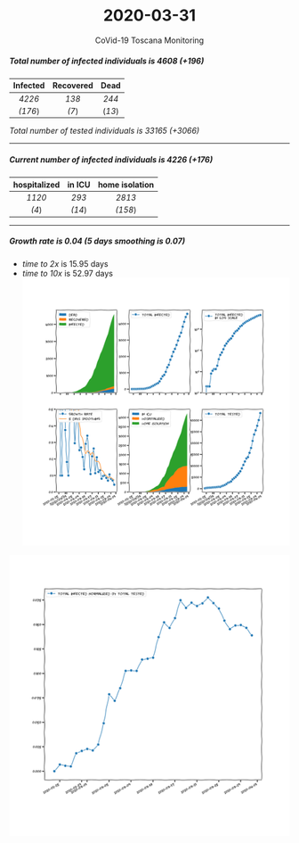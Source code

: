 <div align='center'>

# 2020-03-31
CoVid-19 Toscana Monitoring
</div>

##### Total number of infected individuals is 4608 (+196)
Infected | Recovered | Dead
:---: | :---: | :---:
*4226* | *138* | *244*
*(176*) | *(7*) | (*13*)

*Total number of tested individuals is 33165 (+3066)*
***
##### Current number of infected individuals is 4226 (+176)
hospitalized | in ICU | home isolation
:---: | :---: | :---:
*1120* |*293* |*2813*
*(4*) |*(14*) |*(158*)
***
##### Growth rate is 0.04 (5 days smoothing is 0.07)
- *time to 2x* is 15.95 days
- *time to 10x* is 52.97 days
![stats][stats]

![infected_normalized][infected_normalized]

[stats]: stats_Toscana.png
[infected_normalized]: infected_normalized_Toscana.png
